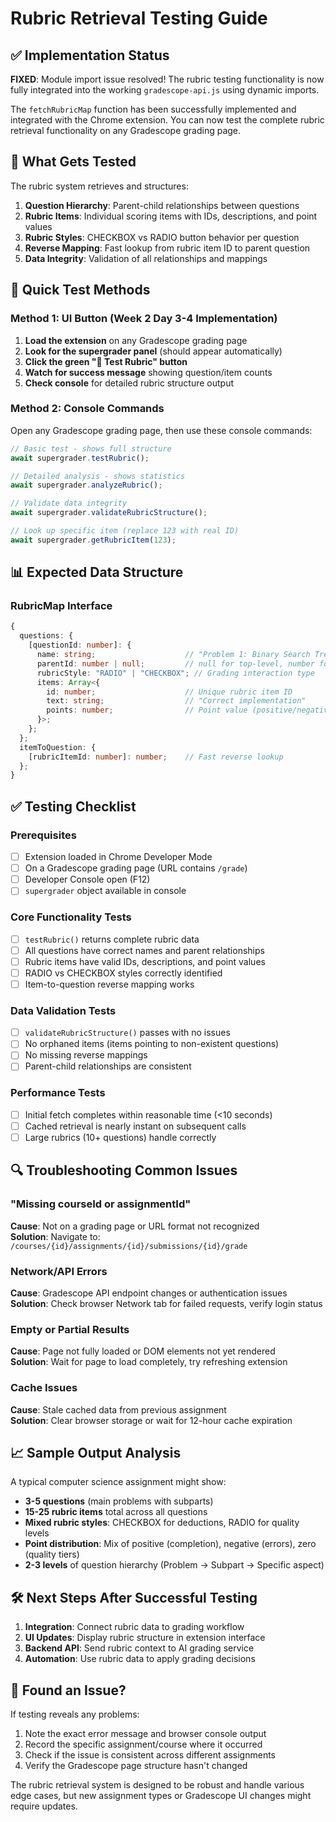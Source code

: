 # Rubric Retrieval Testing Guide

## ✅ Implementation Status

**FIXED**: Module import issue resolved! The rubric testing functionality is now fully integrated into the working `gradescope-api.js` using dynamic imports.

The `fetchRubricMap` function has been successfully implemented and integrated with the Chrome extension. You can now test the complete rubric retrieval functionality on any Gradescope grading page.

## 🎯 What Gets Tested

The rubric system retrieves and structures:

1. **Question Hierarchy**: Parent-child relationships between questions
2. **Rubric Items**: Individual scoring items with IDs, descriptions, and point values  
3. **Rubric Styles**: CHECKBOX vs RADIO button behavior per question
4. **Reverse Mapping**: Fast lookup from rubric item ID to parent question
5. **Data Integrity**: Validation of all relationships and mappings

## 🚀 Quick Test Methods

### Method 1: UI Button (Week 2 Day 3-4 Implementation)

1. **Load the extension** on any Gradescope grading page
2. **Look for the supergrader panel** (should appear automatically)
3. **Click the green "📝 Test Rubric" button** 
4. **Watch for success message** showing question/item counts
5. **Check console** for detailed rubric structure output

### Method 2: Console Commands

Open any Gradescope grading page, then use these console commands:

```javascript
// Basic test - shows full structure
await supergrader.testRubric();

// Detailed analysis - shows statistics
await supergrader.analyzeRubric();

// Validate data integrity
await supergrader.validateRubricStructure();

// Look up specific item (replace 123 with real ID)
await supergrader.getRubricItem(123);
```

## 📊 Expected Data Structure

### RubricMap Interface
```typescript
{
  questions: {
    [questionId: number]: {
      name: string;                    // "Problem 1: Binary Search Tree"
      parentId: number | null;         // null for top-level, number for subquestions
      rubricStyle: "RADIO" | "CHECKBOX"; // Grading interaction type
      items: Array<{
        id: number;                    // Unique rubric item ID
        text: string;                  // "Correct implementation"
        points: number;                // Point value (positive/negative/zero)
      }>;
    };
  };
  itemToQuestion: {
    [rubricItemId: number]: number;    // Fast reverse lookup
  };
}
```

## ✅ Testing Checklist

### Prerequisites
- [ ] Extension loaded in Chrome Developer Mode
- [ ] On a Gradescope grading page (URL contains `/grade`)
- [ ] Developer Console open (F12)
- [ ] `supergrader` object available in console

### Core Functionality Tests
- [ ] `testRubric()` returns complete rubric data
- [ ] All questions have correct names and parent relationships
- [ ] Rubric items have valid IDs, descriptions, and point values
- [ ] RADIO vs CHECKBOX styles correctly identified
- [ ] Item-to-question reverse mapping works

### Data Validation Tests  
- [ ] `validateRubricStructure()` passes with no issues
- [ ] No orphaned items (items pointing to non-existent questions)
- [ ] No missing reverse mappings
- [ ] Parent-child relationships are consistent

### Performance Tests
- [ ] Initial fetch completes within reasonable time (<10 seconds)
- [ ] Cached retrieval is nearly instant on subsequent calls
- [ ] Large rubrics (10+ questions) handle correctly

## 🔍 Troubleshooting Common Issues

### "Missing courseId or assignmentId"
**Cause**: Not on a grading page or URL format not recognized  
**Solution**: Navigate to: `/courses/{id}/assignments/{id}/submissions/{id}/grade`

### Network/API Errors
**Cause**: Gradescope API endpoint changes or authentication issues  
**Solution**: Check browser Network tab for failed requests, verify login status

### Empty or Partial Results
**Cause**: Page not fully loaded or DOM elements not yet rendered  
**Solution**: Wait for page to load completely, try refreshing extension

### Cache Issues
**Cause**: Stale cached data from previous assignment  
**Solution**: Clear browser storage or wait for 12-hour cache expiration

## 📈 Sample Output Analysis

A typical computer science assignment might show:
- **3-5 questions** (main problems with subparts)
- **15-25 rubric items** total across all questions
- **Mixed rubric styles**: CHECKBOX for deductions, RADIO for quality levels
- **Point distribution**: Mix of positive (completion), negative (errors), zero (quality tiers)
- **2-3 levels** of question hierarchy (Problem → Subpart → Specific aspect)

## 🛠️ Next Steps After Successful Testing

1. **Integration**: Connect rubric data to grading workflow
2. **UI Updates**: Display rubric structure in extension interface  
3. **Backend API**: Send rubric context to AI grading service
4. **Automation**: Use rubric data to apply grading decisions

## 🐛 Found an Issue?

If testing reveals any problems:
1. Note the exact error message and browser console output
2. Record the specific assignment/course where it occurred
3. Check if the issue is consistent across different assignments
4. Verify the Gradescope page structure hasn't changed

The rubric retrieval system is designed to be robust and handle various edge cases, but new assignment types or Gradescope UI changes might require updates. 